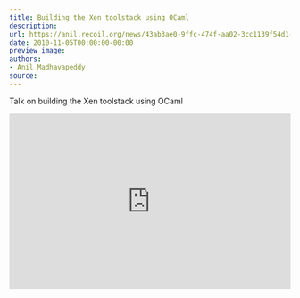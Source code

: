 ```yaml
---
title: Building the Xen toolstack using OCaml
description:
url: https://anil.recoil.org/news/43ab3ae0-9ffc-474f-aa02-3cc1139f54d1-1
date: 2010-11-05T00:00:00-00:00
preview_image:
authors:
- Anil Madhavapeddy
source:
---
```


<p>Talk on building the Xen toolstack using OCaml</p>

<p></p><div class="video-center"><iframe title="" width="100%" height="315px" src="https://crank.recoil.org/videos/embed/43ab3ae0-9ffc-474f-aa02-3cc1139f54d1" frameborder="0" allowfullscreen="" sandbox="allow-same-origin allow-scripts allow-popups allow-forms"></iframe></div><p></p>



